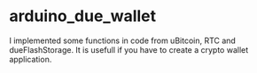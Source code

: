 # arduino_due_wallet

I implemented some functions in code from uBitcoin, RTC and dueFlashStorage. It is usefull if you have to create a crypto wallet application.

